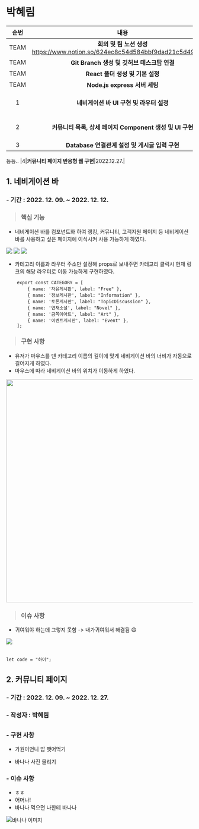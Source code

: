 # 박혜림
|순번|내용|기간|
|:------:|:---:|:---:|
|TEAM|**회의 및 팀 노션 생성** https://www.notion.so/624ec8c54d584bbf9dad21c5d491e380|2022.12.09.|
|TEAM|**Git Branch 생성 및 깃허브 데스크탑 연결**|2022.12.09.|
|TEAM|**React 폴더 생성 및 기본 설정**|2022.12.09.|
|TEAM|**Node.js express 서버 세팅**|2022.12.13.|
|1|**네비게이션 바 UI 구현 및 라우터 설정**|2022.12.09 ~ 2022.12.10.|
|2|**커뮤니티 목록, 상세 페이지 Component 생성 및 UI 구현**|2022.12.11. ~ 2022.12.14.|
|3|**Database 연결관계 설정 및 게시글 입력 구현**|2022.12.15.|
등등.. 
|4|**커뮤니티 페이지 반응형 웹 구현**|2022.12.27.|

## 1. 네비게이션 바
### - 기간 : 2022. 12. 09. ~ 2022. 12. 12.
> ### 핵심 기능
* 네비게이션 바를 컴포넌트화 하여 랭킹, 커뮤니티, 고객지원 페이지 등 네비게이션 바를 사용하고 싶은 페이지에 이식시켜 사용 가능하게 하였다.
<img src = "https://cdn.imweb.me/upload/S2020090710444c43a5dc5/264491c07402a.png">
<img src = "https://cdn.imweb.me/upload/S2020090710444c43a5dc5/7be58594809eb.png">
<img src = "https://cdn.imweb.me/upload/S2020090710444c43a5dc5/4555c8ecca382.png">

* 카테고리 이름과 라우터 주소만 설정해 props로 보내주면 카테고리 클릭시 현재 링크의 해당 라우터로 이동 가능하게 구현하였다.
```
    export const CATEGORY = [
        { name: '자유게시판', label: "Free" },
        { name: '정보게시판', label: "Information" },
        { name: '토론게시판', label: "TopicDiscussion" },
        { name: '연재소설', label: "Novel" },
        { name: '금쪽이아트', label: "Art" },
        { name: '이벤트게시판', label: "Event" },
    ];
```

> ### 구현 사항
* 유저가 마우스를 댄 카테고리 이름의 길이에 맞게 네비게이션 바의 너비가 자동으로 길어지게 하였다.
* 마우스에 따라 네비게이션 바의 위치가 이동하게 하였다.
<img style="width : 600px" src = "https://cdn.imweb.me/upload/S2020090710444c43a5dc5/c0a943d178a64.gif">

> ### 이슈 사항 
* 귀여워야 하는데 그렇지 못함 -> 내가귀여워서 해결됨 :smile:


<img src = "https://artyandbanana.com/wp-content/uploads/2022/10/%EB%B0%94%EB%82%98%EB%82%98-%EC%9E%89%EA%B8%80%EB%A6%AC%EC%89%AC-%EB%A1%9C%EA%B3%A0-2-1.jpg"><br><br>
```
let code = "하이";
```


## 2. 커뮤니티 페이지
### - 기간 : 2022. 12. 09. ~ 2022. 12. 27.
### - 작성자 : 박혜림
## 
### - 구현 사항
- 가원이언니 밥 뺏어먹기
* 바나나 사진 올리기
### - 이슈 사항 
* ㅎㅎ 
* 어머나!
* 바나나 먹으면 나한테 바나나

<img src="https://dimg.donga.com/wps/NEWS/IMAGE/2022/04/19/112966942.2.jpg" alt="바나나 이미지">

